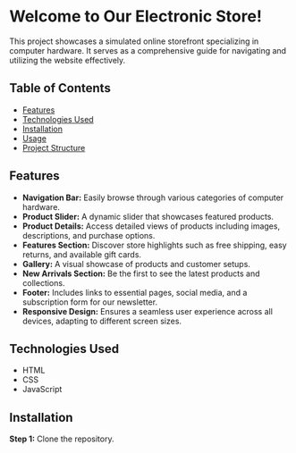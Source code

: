 # Welcome to Our Electronic Store!

This project showcases a simulated online storefront specializing in computer hardware. It serves as a comprehensive guide for navigating and utilizing the website effectively.

## Table of Contents
- [Features](#features)
- [Technologies Used](#technologies-used)
- [Installation](#installation)
- [Usage](#usage)
- [Project Structure](#project-structure)

## Features
- **Navigation Bar:** Easily browse through various categories of computer hardware.
- **Product Slider:** A dynamic slider that showcases featured products.
- **Product Details:** Access detailed views of products including images, descriptions, and purchase options.
- **Features Section:** Discover store highlights such as free shipping, easy returns, and available gift cards.
- **Gallery:** A visual showcase of products and customer setups.
- **New Arrivals Section:** Be the first to see the latest products and collections.
- **Footer:** Includes links to essential pages, social media, and a subscription form for our newsletter.
- **Responsive Design:** Ensures a seamless user experience across all devices, adapting to different screen sizes.

## Technologies Used
- HTML
- CSS
- JavaScript

## Installation

**Step 1:** Clone the repository.
